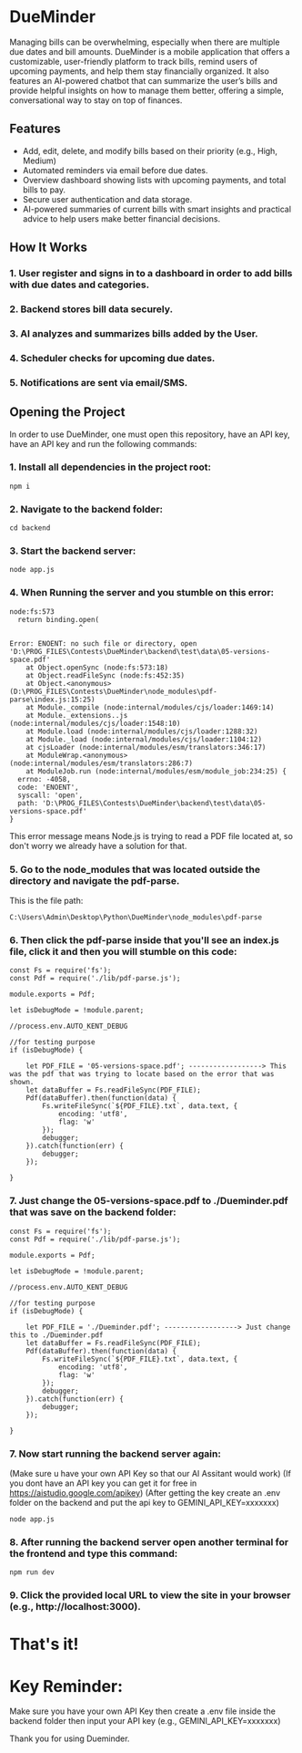 # DueMinder
Managing bills can be overwhelming, especially when there are multiple due dates and bill amounts. DueMinder is a mobile application that offers a customizable, user-friendly platform to track bills, remind users of upcoming payments, and help them stay financially organized. It also features an AI-powered chatbot that can summarize the user’s bills and provide helpful insights on how to manage them better, offering a simple, conversational way to stay on top of finances.

## Features
- Add, edit, delete, and modify bills based on their priority (e.g., High, Medium)
- Automated reminders via email before due dates.
- Overview dashboard showing lists with upcoming payments, and total bills to pay.
- Secure user authentication and data storage.
- AI-powered summaries of current bills with smart insights and practical advice to help users make better financial decisions.

## How It Works 
### 1. User register and signs in to a dashboard in order to add bills with due dates and categories. 
### 2. Backend stores bill data securely.
### 3. AI analyzes and summarizes bills added by the User.
### 4. Scheduler checks for upcoming due dates. 
### 5. Notifications are sent via email/SMS.

## Opening the Project
In order to use DueMinder, one must open this repository, have an API key, have an API key and run the following commands:

### 1. Install all dependencies in the project root:
```
npm i
```
### 2. Navigate to the backend folder:
```
cd backend
```
### 3. Start the backend server:
```
node app.js
```
### 4. When Running the server and you stumble on this error:
```
node:fs:573
  return binding.open(
                 ^

Error: ENOENT: no such file or directory, open 'D:\PROG_FILES\Contests\DueMinder\backend\test\data\05-versions-space.pdf'
    at Object.openSync (node:fs:573:18)
    at Object.readFileSync (node:fs:452:35)
    at Object.<anonymous> (D:\PROG_FILES\Contests\DueMinder\node_modules\pdf-parse\index.js:15:25)
    at Module._compile (node:internal/modules/cjs/loader:1469:14)
    at Module._extensions..js (node:internal/modules/cjs/loader:1548:10)
    at Module.load (node:internal/modules/cjs/loader:1288:32)
    at Module._load (node:internal/modules/cjs/loader:1104:12)
    at cjsLoader (node:internal/modules/esm/translators:346:17)
    at ModuleWrap.<anonymous> (node:internal/modules/esm/translators:286:7)
    at ModuleJob.run (node:internal/modules/esm/module_job:234:25) {
  errno: -4058,
  code: 'ENOENT',
  syscall: 'open',
  path: 'D:\PROG_FILES\Contests\DueMinder\backend\test\data\05-versions-space.pdf'
}
```
This error message means Node.js is trying to read a PDF file located at, so don't worry we already have a solution for that.

### 5. Go to the node_modules that was located outside the directory and navigate the pdf-parse.
This is the file path:
```
C:\Users\Admin\Desktop\Python\DueMinder\node_modules\pdf-parse
```
### 6. Then click the pdf-parse inside that you'll see an index.js file, click it and then you will stumble on this code:
```
const Fs = require('fs');
const Pdf = require('./lib/pdf-parse.js');

module.exports = Pdf;

let isDebugMode = !module.parent; 

//process.env.AUTO_KENT_DEBUG

//for testing purpose
if (isDebugMode) {

    let PDF_FILE = '05-versions-space.pdf'; ------------------> This was the pdf that was trying to locate based on the error that was shown.
    let dataBuffer = Fs.readFileSync(PDF_FILE);
    Pdf(dataBuffer).then(function(data) {
        Fs.writeFileSync(`${PDF_FILE}.txt`, data.text, {
            encoding: 'utf8',
            flag: 'w'
        });
        debugger;
    }).catch(function(err) {
        debugger;
    });

}

```
### 7. Just change the 05-versions-space.pdf to ./Dueminder.pdf that was save on the backend folder:
```
const Fs = require('fs');
const Pdf = require('./lib/pdf-parse.js');

module.exports = Pdf;

let isDebugMode = !module.parent; 

//process.env.AUTO_KENT_DEBUG

//for testing purpose
if (isDebugMode) {

    let PDF_FILE = './Dueminder.pdf'; ------------------> Just change this to ./Dueminder.pdf
    let dataBuffer = Fs.readFileSync(PDF_FILE);
    Pdf(dataBuffer).then(function(data) {
        Fs.writeFileSync(`${PDF_FILE}.txt`, data.text, {
            encoding: 'utf8',
            flag: 'w'
        });
        debugger;
    }).catch(function(err) {
        debugger;
    });

}
```
### 7. Now start running the backend server again:
(Make sure u have your own API Key so that our AI Assitant would work)
(If you dont have an API key you can get it for free in https://aistudio.google.com/apikey)
(After getting the key create an .env folder on the backend and put the api key to GEMINI_API_KEY=xxxxxxx)
```
node app.js
```

### 8. After running the backend server open another terminal for the frontend and type this command:
```
npm run dev
```

### 9. Click the provided local URL to view the site in your browser (e.g., http://localhost:3000).

# That's it!

# Key Reminder:

Make sure you have your own API Key then create a .env file inside the backend folder then input your API key (e.g., GEMINI_API_KEY=xxxxxxx)

Thank you for using Dueminder.

